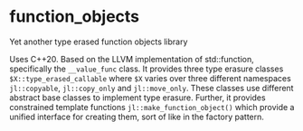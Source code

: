 # function_objects
Yet another type erased function objects library

Uses C++20. Based on the LLVM implementation of std::function, specifically the `__value_func` class. It provides three type erasure classes `$X::type_erased_callable` where `$X` varies over three different namespaces `jl::copyable`, `jl::copy_only` and `jl::move_only`. These classes use different abstract base classes to implement type erasure. Further, it provides constrained template functions `jl::make_function_object()` which provide a unified interface for creating them, sort of like in the factory pattern.
